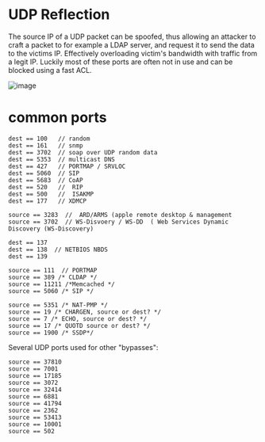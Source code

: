 # UDP Reflection

The source IP of a UDP packet can be spoofed, thus allowing an attacker to craft a packet to for example a LDAP server, and request it to send the data to the victims IP. Effectively overloading victim's bandwidth with traffic from a legit IP. Luckily most of these ports are often not in use and can be blocked using a fast ACL.

![image](https://user-content.gitlab-static.net/6929395e0cc76f6903ea741a8a9f7283bad3753a/68747470733a2f2f626c6f672e636c6f7564666c6172652e636f6d2f636f6e74656e742f696d616765732f696c6c757374726174696f6e2d616d706c696669636174696f6e2d61747461636b2d7068332e706e67)

# common ports
```
dest == 100   // random
dest == 161   // snmp
dest == 3702  // soap over UDP random data
dest == 5353  // multicast DNS
dest == 427   // PORTMAP / SRVLOC
dest == 5060  // SIP
dest == 5683  // CoAP
dest == 520   //  RIP
dest == 500   //  ISAKMP
dest == 177   // XDMCP

source == 3283  //  ARD/ARMS (apple remote desktop & management
source == 3702  // WS-Disvoery / WS-DD  ( Web Services Dynamic Discovery (WS-Discovery)

dest == 137 
dest == 138  // NETBIOS NBDS
dest == 139 

source == 111  // PORTMAP
source == 389 /* CLDAP */ 
source == 11211 /*Memcached */ 
source == 5060 /* SIP */ 

source == 5351 /* NAT-PMP */ 
source == 19 /* CHARGEN, source or dest? */ 
source == 7 /* ECHO, source or dest? */ 
source == 17 /* QUOTD source or dest? */ 
source == 1900 /* SSDP*/ 
```

Several UDP ports used for other "bypasses":
```
source == 37810 
source == 7001 
source == 17185 
source == 3072 
source == 32414 
source == 6881 
source == 41794 
source == 2362 
source == 53413 
source == 10001
source == 502
```